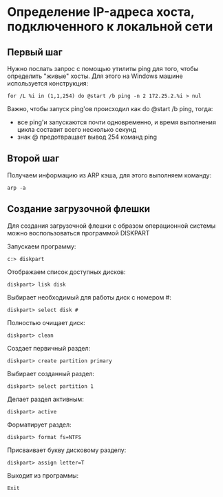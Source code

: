 Определение IP-адреса хоста, подключенного к локальной сети
================================================================================
Первый шаг
--------------------------------------------------------------------------------
Нужно послать запрос с помощью утилиты ping для того, чтобы определить
"живые" хосты. Для этого на Windows машине используется конструкция:
    
    for /L %i in (1,1,254) do @start /b ping -n 2 172.25.2.%i > nul

Важно, чтобы запуск ping'ов происходил как do @start /b ping, тогда:
- все ping'и запускаются почти одновременно, и время выполнения цикла
  составит всего несколько секунд
- знак @ предотвращает вывод 254 команд ping

Второй шаг
--------------------------------------------------------------------------------
Получаем информацию из ARP кэша, для этого выполняем команду:
    
    arp -a


Создание загрузочной флешки
--------------------------------------------------------------------------------
Для создания загрузочной флешки с образом операционной системы можно
воспользоваться программой DISKPART

Запускаем программу:

    c:> diskpart

Отображаем список доступных дисков:

    diskpart> lisk disk

Выбирает необходимый для работы диск с номером #:

    diskpart> select disk #

Полностью очищает диск:

    diskpart> clean

Создает первичный раздел:

    diskpart> create partition primary

Выбирает созданный раздел:

    diskpart> select partition 1

Делает раздел активным:

    diskpart> active

Форматирует раздел:

    diskpart> format fs=NTFS

Присваивает букву дисковому разделу:

    diskpart> assign letter=T

Выходит из программы:

    Exit
